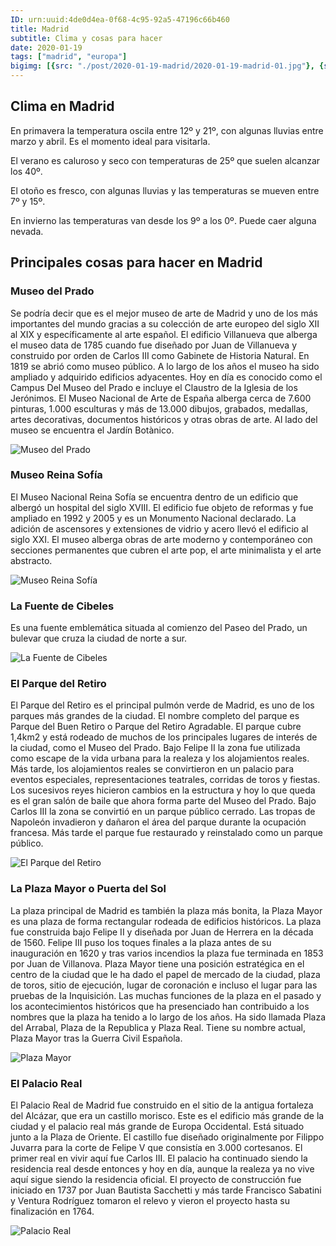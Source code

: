 ```yaml
---
ID: urn:uuid:4de0d4ea-0f68-4c95-92a5-47196c66b460
title: Madrid
subtitle: Clima y cosas para hacer
date: 2020-01-19
tags: ["madrid", "europa"]
bigimg: [{src: "./post/2020-01-19-madrid/2020-01-19-madrid-01.jpg"}, {src: "./post/2020-01-19-madrid/2020-01-19-madrid-02.jpg"}, {src: "./post/2020-01-19-madrid/2020-01-19-madrid-03.jpg"}]
---
```


## Clima en Madrid
En primavera la temperatura oscila entre 12º y 21º, con algunas lluvias entre marzo y abril. Es el momento ideal para visitarla.

El verano es caluroso y seco con temperaturas de 25º que suelen alcanzar los 40º.

El otoño es fresco, con algunas lluvias y las temperaturas se mueven entre 7º y 15º.

En invierno las temperaturas van desde los  9º a los 0º. Puede caer alguna nevada. 

## Principales cosas para hacer en Madrid

### Museo del Prado
Se podría decir que es el mejor museo de arte de Madrid y uno de los más importantes del mundo gracias a su colección de arte europeo del siglo XII al XIX y específicamente al arte español. El edificio Villanueva que alberga el museo data de 1785 cuando fue diseñado por Juan de Villanueva y construido por orden de Carlos III como Gabinete de Historia Natural. En 1819 se abrió como museo público. A lo largo de los años el museo ha sido ampliado y adquirido edificios adyacentes. Hoy en día es conocido como el Campus Del Museo del Prado e incluye el Claustro de la Iglesia de los Jerónimos. El Museo Nacional de Arte de España alberga cerca de 7.600 pinturas, 1.000 esculturas y más de 13.000 dibujos, grabados, medallas, artes decorativas, documentos históricos y otras obras de arte. Al lado del museo se encuentra el Jardín Botànico.

![Museo del Prado](https://images.unsplash.com/photo-1517997443305-07a78b5fd77b?w=640)

### Museo Reina Sofía
El Museo Nacional Reina Sofía se encuentra dentro de un edificio que albergó un hospital del siglo XVIII. El edificio fue objeto de reformas y fue ampliado en 1992 y 2005 y es un Monumento Nacional declarado. La adición de ascensores y extensiones de vidrio y acero llevó el edificio al siglo XXI. El museo alberga obras de arte moderno y contemporáneo con secciones permanentes que cubren el arte pop, el arte minimalista y el arte abstracto.

![Museo Reina Sofía](https://images.unsplash.com/photo-1605437027512-dd726a320ead?w=640)

### La Fuente de Cibeles
Es una fuente emblemática situada al comienzo del Paseo del Prado, un bulevar que cruza la ciudad de norte a sur.

![La Fuente de Cibeles](https://images.unsplash.com/photo-1604507543376-02435b1d00f9?w=640)

### El Parque del Retiro
El Parque del Retiro es el principal pulmón verde de Madrid, es uno de los parques más grandes de la ciudad. El nombre completo del parque es Parque del Buen Retiro o Parque del Retiro Agradable. El parque cubre 1,4km2 y está rodeado de muchos de los principales lugares de interés de la ciudad, como el Museo del Prado. Bajo Felipe II la zona fue utilizada como escape de la vida urbana para la realeza y los alojamientos reales. Más tarde, los alojamientos reales se convirtieron en un palacio para eventos especiales, representaciones teatrales, corridas de toros y fiestas. Los sucesivos reyes hicieron cambios en la estructura y hoy lo que queda es el gran salón de baile que ahora forma parte del Museo del Prado. Bajo Carlos III la zona se convirtió en un parque público cerrado. Las tropas de Napoleón invadieron y dañaron el área del parque durante la ocupación francesa. Más tarde el parque fue restaurado y reinstalado como un parque público.

![El Parque del Retiro](https://images.unsplash.com/photo-1587188011339-043293778ed1?w=640)

### La Plaza Mayor o Puerta del Sol
La plaza principal de Madrid es también la plaza más bonita, la Plaza Mayor es una plaza de forma rectangular rodeada de edificios históricos. La plaza fue construida bajo Felipe II y diseñada por Juan de Herrera en la década de 1560. Felipe III puso los toques finales a la plaza antes de su inauguración en 1620 y tras varios incendios la plaza fue terminada en 1853 por Juan de Villanova. Plaza Mayor tiene una posición estratégica en el centro de la ciudad que le ha dado el papel de mercado de la ciudad, plaza de toros, sitio de ejecución, lugar de coronación e incluso el lugar para las pruebas de la Inquisición. Las muchas funciones de la plaza en el pasado y los acontecimientos históricos que ha presenciado han contribuido a los nombres que la plaza ha tenido a lo largo de los años. Ha sido llamada Plaza del Arrabal, Plaza de la Republica y Plaza Real. Tiene su nombre actual, Plaza Mayor tras la Guerra Civil Española.

![Plaza Mayor](https://images.unsplash.com/photo-1606219778424-1bfea1c9b2a5?w=640)

### El Palacio Real
El Palacio Real de Madrid fue construido en el sitio de la antigua fortaleza del Alcázar, que era un castillo morisco. Este es el edificio más grande de la ciudad y el palacio real más grande de Europa Occidental. Está situado junto a la Plaza de Oriente. El castillo fue diseñado originalmente por Filippo Juvarra para la corte de Felipe V que consistía en 3.000 cortesanos. El primer real en vivir aquí fue Carlos III. El palacio ha continuado siendo la residencia real desde entonces y hoy en día, aunque la realeza ya no vive aquí sigue siendo la residencia oficial. El proyecto de construcción fue iniciado en 1737 por Juan Bautista Sacchetti y más tarde Francisco Sabatini y Ventura Rodríguez tomaron el relevo y vieron el proyecto hasta su finalización en 1764.

![Palacio Real](https://images.unsplash.com/photo-1569676814972-31aa39db5817?w=640)
